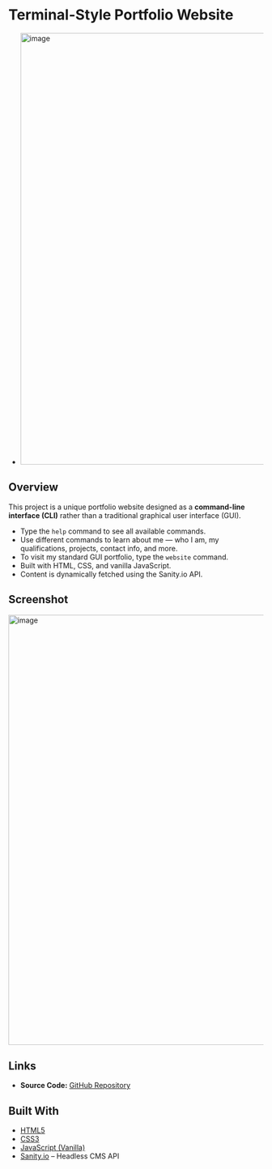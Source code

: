 # Terminal-Style Portfolio Website


- <img width="1878" height="853" alt="image" src="https://github.com/user-attachments/assets/d0114c9d-d377-4aec-a114-66481e4d5ed4" />
  

## Overview

This project is a unique portfolio website designed as a **command-line interface (CLI)** rather than a traditional graphical user interface (GUI).

- Type the `help` command to see all available commands.  
- Use different commands to learn about me — who I am, my qualifications, projects, contact info, and more.  
- To visit my standard GUI portfolio, type the `website` command.  
- Built with HTML, CSS, and vanilla JavaScript.  
- Content is dynamically fetched using the Sanity.io API.

## Screenshot

<img width="1878" height="850" alt="image" src="https://github.com/user-attachments/assets/90738cfb-5305-4721-b830-24ec8165ebe7" />
 


## Links 
- **Source Code:** [GitHub Repository](https://github.com/15kay/terminal-portifolio)  

## Built With

- [HTML5](https://developer.mozilla.org/en-US/docs/Web/HTML)  
- [CSS3](https://developer.mozilla.org/en-US/docs/Web/CSS)  
- [JavaScript (Vanilla)](https://developer.mozilla.org/en-US/docs/Web/JavaScript)  
- [Sanity.io](https://www.sanity.io/) – Headless CMS API  

